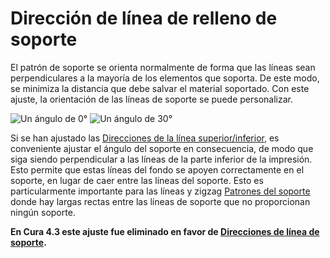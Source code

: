 Dirección de línea de relleno de soporte
====
El patrón de soporte se orienta normalmente de forma que las líneas sean perpendiculares a la mayoría de los elementos que soporta. De este modo, se minimiza la distancia que debe salvar el material soportado. Con este ajuste, la orientación de las líneas de soporte se puede personalizar.

<!--screenshot {
"image_path": "support_infill_angle_0.png",
"models": [{"script": "umbrella_square_rounded.scad"}],
"camera_position": [0, 0, 180],
"settings": {
    "support_enable": true,
    "support_infill_angles": [0]
},
"layer": 160,
"colours": 64
}-->
<!--screenshot {
"image_path": "support_infill_angle_30.png",
"models": [{"script": "umbrella_square_rounded.scad"}],
"camera_position": [0, 0, 180],
"settings": {
    "support_enable": true,
    "support_infill_angles": [30]
},
"layer": 160,
"colours": 64
}-->
![Un ángulo de 0°](../images/support_infill_angle_0.png)
![Un ángulo de 30°](../images/support_infill_angle_30.png)

Si se han ajustado las [Direcciones de la línea superior/inferior](../top_bottom/skin_angles.md), es conveniente ajustar el ángulo del soporte en consecuencia, de modo que siga siendo perpendicular a las líneas de la parte inferior de la impresión. Esto permite que estas líneas del fondo se apoyen correctamente en el soporte, en lugar de caer entre las líneas del soporte. Esto es particularmente importante para las líneas y zigzag [Patrones del soporte](support_pattern.md) donde hay largas rectas entre las líneas de soporte que no proporcionan ningún soporte.

<!--if cura_version >= 4.3-->
**En Cura 4.3 este ajuste fue eliminado en favor de [Direcciones de línea de soporte](support_infill_angles.md).**
<!--endif-->